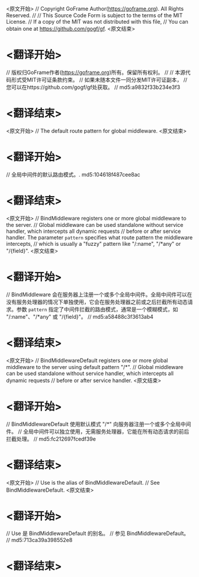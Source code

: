 
<原文开始>
// Copyright GoFrame Author(https://goframe.org). All Rights Reserved.
//
// This Source Code Form is subject to the terms of the MIT License.
// If a copy of the MIT was not distributed with this file,
// You can obtain one at https://github.com/gogf/gf.
<原文结束>

# <翻译开始>
// 版权归GoFrame作者(https://goframe.org)所有。保留所有权利。
//
// 本源代码形式受MIT许可证条款约束。
// 如果未随本文件一同分发MIT许可证副本，
// 您可以在https://github.com/gogf/gf处获取。
// md5:a9832f33b234e3f3
# <翻译结束>


<原文开始>
// The default route pattern for global middleware.
<原文结束>

# <翻译开始>
// 全局中间件的默认路由模式。. md5:104618f487cee8ac
# <翻译结束>


<原文开始>
// BindMiddleware registers one or more global middleware to the server.
// Global middleware can be used standalone without service handler, which intercepts all dynamic requests
// before or after service handler. The parameter `pattern` specifies what route pattern the middleware intercepts,
// which is usually a "fuzzy" pattern like "/:name", "/*any" or "/{field}".
<原文结束>

# <翻译开始>
// BindMiddleware 会在服务器上注册一个或多个全局中间件。全局中间件可以在没有服务处理器的情况下单独使用，它会在服务处理器之前或之后拦截所有动态请求。参数 `pattern` 指定了中间件拦截的路由模式，通常是一个模糊模式，如 "/:name"、"/*any" 或 "/{field}"。
// md5:a58488c3f3613ab4
# <翻译结束>


<原文开始>
// BindMiddlewareDefault registers one or more global middleware to the server using default pattern "/*".
// Global middleware can be used standalone without service handler, which intercepts all dynamic requests
// before or after service handler.
<原文结束>

# <翻译开始>
// BindMiddlewareDefault 使用默认模式 "/*" 向服务器注册一个或多个全局中间件。
// 全局中间件可以独立使用，无需服务处理器，它能在所有动态请求的前后拦截处理。
// md5:fc212697fcedf39e
# <翻译结束>


<原文开始>
// Use is the alias of BindMiddlewareDefault.
// See BindMiddlewareDefault.
<原文结束>

# <翻译开始>
// Use 是 BindMiddlewareDefault 的别名。
// 参见 BindMiddlewareDefault。
// md5:713ca39a398552e8
# <翻译结束>


